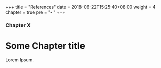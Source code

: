 +++
title = "References"
date = 2018-06-22T15:25:40+08:00
weight = 4
chapter = true
pre = "<b>- </b>"
+++

### Chapter X

# Some Chapter title

Lorem Ipsum.